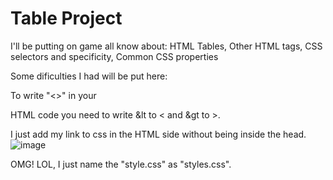 # Table Project
I'll be putting on game all know about: HTML Tables, Other HTML tags, CSS selectors and specificity, Common CSS properties


Some dificulties I had will be put here:

To write "<>" in your <p> HTML code you need to write &lt to < and &gt to >.

I just add my link to css in the HTML side without being inside the head.
![image](https://github.com/user-attachments/assets/50e550fc-f889-4066-85b9-cde095f9621b)

OMG! LOL, I just name the "style.css" as "styles.css".
